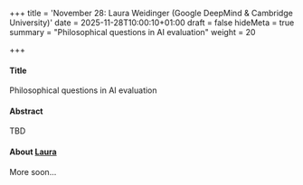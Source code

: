 +++
title = 'November 28: Laura Weidinger (Google DeepMind & Cambridge University)'
date = 2025-11-28T10:00:10+01:00
draft = false
hideMeta = true
summary = "Philosophical questions in AI evaluation"
weight = 20

+++
 

#### Title
Philosophical questions in AI evaluation

#### Abstract
TBD

 

#### About [Laura]()
More soon...





